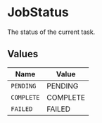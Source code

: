 # JobStatus

The status of the current task.


## Values

| Name       | Value      |
| ---------- | ---------- |
| `PENDING`  | PENDING    |
| `COMPLETE` | COMPLETE   |
| `FAILED`   | FAILED     |
